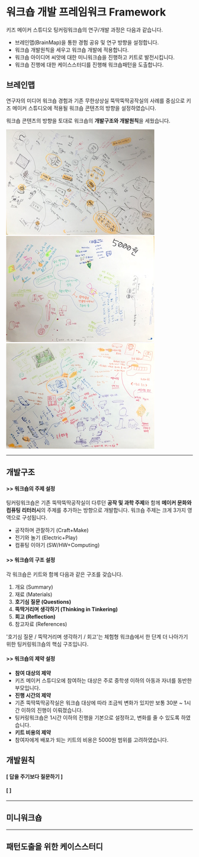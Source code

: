 # 워크숍 개발 프레임워크 Framework

키즈 메이커 스튜디오 팅커링워크숍의 연구/개발 과정은 다음과 같습니다.

 * 브레인맵(BrainMap)을 통한 경험 공유 및 연구 방향을 설정합니다.
 * 워크숍 개발원칙을 세우고 워크숍 개발에 적용합니다.
 * 워크숍 아이디어 씨앗에 대한 미니워크숍을 진행하고 키트로 발전시킵니다.
 * 워크숍 진행에 대한 케이스스터디를 진행해 워크숍패턴을 도출합니다.


## 브레인맵
연구자의 미디어 워크숍 경험과 기존 무한상상실 뚝딱뚝딱공작실의 사례를 중심으로 키즈 메이커 스튜디오에 적용될 워크숍 콘텐츠의 방향을 설정하였습니다.

워크숍 콘텐츠의 방향을 토대로 워크숍의 **개발구조와 개발원칙**을 세웠습니다.

![BrainMap01](images/brain_map_1.jpg)
![BrainMap01](images/brain_map_2.jpg)
![BrainMap01](images/brain_map_3.jpg)

----
## 개발구조

#### **>> 워크숍의 주제 설정**
팅커링워크숍은 기존 뚝딱뚝딱공작실이 다루던 **공작 및 과학 주제**와 함께 **메이커 문화와 컴퓨팅 리터러시**의 주제를 추가하는 방향으로 개발합니다. 워크숍 주제는 크게 3가지 영역으로 구성됩니다. 

 * 공작하며 관찰하기 (Craft+Make)
 * 전기와 놀기 (Electric+Play)
 * 컴퓨팅 이야기 (SW/HW+Computing)


#### **>> 워크숍의 구조 설정**
각 워크숍은 키트와 함께 다음과 같은 구조를 갖습니다.

 1. 개요 (Summary)
 1. 재료 (Materials)
 1. **호기심 질문 (Questions)**
 1. **뚝딱거리며 생각하기 (Thinking in Tinkering)**
 1. **회고 (Reflection)**
 1. 참고자료 (References)

'호기심 질문 / 뚝딱거리며 생각하기 / 회고'는 체험형 워크숍에서 한 단계 더 나아가기 위한 팅커링워크숍의 핵심 구조입니다.

 
#### **>> 워크숍의 제약 설정**
 * **참여 대상의 제약**
  * 키즈 메이커 스튜디오에 참여하는 대상은 주로 중학생 이하의 아동과 자녀를 동반한 부모입니다.
 * **진행 시간의 제약**
  * 기존 뚝딱뚝딱공작실은 워크숍 대상에 따라 조금씩 변화가 있지만 보통 30분 ~ 1시간 이하의 진행이 이뤄졌습니다.
  * 팅커링워크숍은 1시간 이하의 진행을 기본으로 설정하고, 변화를 줄 수 있도록 하였습니다.
 * **키트 비용의 제약**
  * 참여자에게 배포가 되는 키트의 비용은 5000원 범위를 고려하였습니다.
  


## 개발원칙

#### **[ 답을 주기보다 질문하기 ]**

#### **[  ]**

----
## 미니워크숍

----
## 패턴도출을 위한 케이스스터디
